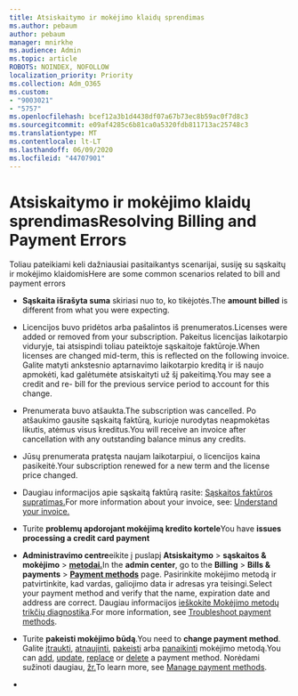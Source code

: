 ```yaml
---
title: Atsiskaitymo ir mokėjimo klaidų sprendimas
ms.author: pebaum
author: pebaum
manager: mnirkhe
ms.audience: Admin
ms.topic: article
ROBOTS: NOINDEX, NOFOLLOW
localization_priority: Priority
ms.collection: Adm_O365
ms.custom:
- "9003021"
- "5757"
ms.openlocfilehash: bcef12a3b1d4438df07a67b73ec8b59ac0f7d8c3
ms.sourcegitcommit: e09af4285c6b81ca0a5320fdb811713ac25748c3
ms.translationtype: MT
ms.contentlocale: lt-LT
ms.lasthandoff: 06/09/2020
ms.locfileid: "44707901"
---
```

# <a name="resolving-billing-and-payment-errors"></a><span data-ttu-id="a3f59-102">Atsiskaitymo ir mokėjimo klaidų sprendimas</span><span class="sxs-lookup"><span data-stu-id="a3f59-102">Resolving Billing and Payment Errors</span></span>

<span data-ttu-id="a3f59-103">Toliau pateikiami keli dažniausiai pasitaikantys scenarijai, susiję su sąskaitų ir mokėjimo klaidomis</span><span class="sxs-lookup"><span data-stu-id="a3f59-103">Here are some common scenarios related to bill and payment errors</span></span>

- <span data-ttu-id="a3f59-104">**Sąskaita išrašyta suma** skiriasi nuo to, ko tikėjotės.</span><span class="sxs-lookup"><span data-stu-id="a3f59-104">The  **amount billed** is different from what you were expecting.</span></span>
- <span data-ttu-id="a3f59-105">Licencijos buvo pridėtos arba pašalintos iš prenumeratos.</span><span class="sxs-lookup"><span data-stu-id="a3f59-105">Licenses were added or removed from your subscription.</span></span> <span data-ttu-id="a3f59-106">Pakeitus licencijas laikotarpio viduryje, tai atsispindi toliau pateiktoje sąskaitoje faktūroje.</span><span class="sxs-lookup"><span data-stu-id="a3f59-106">When licenses are changed mid-term, this is reflected on the following invoice.</span></span> <span data-ttu-id="a3f59-107">Galite matyti ankstesnio aptarnavimo laikotarpio kreditą ir iš naujo apmokėti, kad galėtumėte atsiskaityti už šį pakeitimą.</span><span class="sxs-lookup"><span data-stu-id="a3f59-107">You may see a credit and re- bill for the previous service period to account for this change.</span></span>
- <span data-ttu-id="a3f59-108">Prenumerata buvo atšaukta.</span><span class="sxs-lookup"><span data-stu-id="a3f59-108">The subscription was cancelled.</span></span> <span data-ttu-id="a3f59-109">Po atšaukimo gausite sąskaitą faktūrą, kurioje nurodytas neapmokėtas likutis, atėmus visus kreditus.</span><span class="sxs-lookup"><span data-stu-id="a3f59-109">You will receive an invoice after cancellation with any outstanding balance minus any credits.</span></span>
- <span data-ttu-id="a3f59-110">Jūsų prenumerata pratęsta naujam laikotarpiui, o licencijos kaina pasikeitė.</span><span class="sxs-lookup"><span data-stu-id="a3f59-110">Your subscription renewed for a new term and the license price changed.</span></span>
- <span data-ttu-id="a3f59-111">Daugiau informacijos apie sąskaitą faktūrą rasite: [Sąskaitos faktūros supratimas.](https://docs.microsoft.com/microsoft-365/commerce/billing-and-payments/understand-your-invoice2)</span><span class="sxs-lookup"><span data-stu-id="a3f59-111">For more information about your invoice, see:  [Understand your invoice.](https://docs.microsoft.com/microsoft-365/commerce/billing-and-payments/understand-your-invoice2)</span></span>
- <span data-ttu-id="a3f59-112">Turite **problemų apdorojant mokėjimą kredito kortele**</span><span class="sxs-lookup"><span data-stu-id="a3f59-112">You have  **issues processing a credit card payment**</span></span>
- <span data-ttu-id="a3f59-113">**Administravimo centre**eikite į puslapį **Atsiskaitymo**   >   **sąskaitos & mokėjimo**   >   **[metodai.](https://go.microsoft.com/fwlink/p/?linkid=2018806)**</span><span class="sxs-lookup"><span data-stu-id="a3f59-113">In the  **admin center**, go to the  **Billing**  >  **Bills & payments**  >  **[Payment methods](https://go.microsoft.com/fwlink/p/?linkid=2018806)** page.</span></span> <span data-ttu-id="a3f59-114">Pasirinkite mokėjimo metodą ir patvirtinkite, kad vardas, galiojimo data ir adresas yra teisingi.</span><span class="sxs-lookup"><span data-stu-id="a3f59-114">Select your payment method and verify that the name, expiration date and address are correct.</span></span> <span data-ttu-id="a3f59-115">Daugiau informacijos [ieškokite Mokėjimo metodų trikčių diagnostika](https://docs.microsoft.com/microsoft-365/commerce/billing-and-payments/manage-payment-methods#troubleshoot-payment-methods).</span><span class="sxs-lookup"><span data-stu-id="a3f59-115">For more information, see  [Troubleshoot payment methods](https://docs.microsoft.com/microsoft-365/commerce/billing-and-payments/manage-payment-methods#troubleshoot-payment-methods).</span></span>

- <span data-ttu-id="a3f59-116">Turite **pakeisti mokėjimo būdą**.</span><span class="sxs-lookup"><span data-stu-id="a3f59-116">You need to  **change payment method**.</span></span> <span data-ttu-id="a3f59-117">Galite [įtraukti](https://docs.microsoft.com/microsoft-365/commerce/billing-and-payments/manage-payment-methods?view=o365-worldwide#add-a-payment-method), [atnaujinti](https://docs.microsoft.com/microsoft-365/commerce/billing-and-payments/manage-payment-methods?view=o365-worldwide#update-payment-method-details), [pakeisti](https://docs.microsoft.com/microsoft-365/commerce/billing-and-payments/manage-payment-methods?view=o365-worldwide#replace-a-payment-method) arba [panaikinti](https://docs.microsoft.com/microsoft-365/commerce/billing-and-payments/manage-payment-methods?view=o365-worldwide#delete-a-payment-method) mokėjimo metodą.</span><span class="sxs-lookup"><span data-stu-id="a3f59-117">You can [add](https://docs.microsoft.com/microsoft-365/commerce/billing-and-payments/manage-payment-methods?view=o365-worldwide#add-a-payment-method),  [update](https://docs.microsoft.com/microsoft-365/commerce/billing-and-payments/manage-payment-methods?view=o365-worldwide#update-payment-method-details),  [replace](https://docs.microsoft.com/microsoft-365/commerce/billing-and-payments/manage-payment-methods?view=o365-worldwide#replace-a-payment-method)  or  [delete](https://docs.microsoft.com/microsoft-365/commerce/billing-and-payments/manage-payment-methods?view=o365-worldwide#delete-a-payment-method)  a payment method.</span></span> <span data-ttu-id="a3f59-118">Norėdami sužinoti daugiau, [žr.](https://docs.microsoft.com/microsoft-365/commerce/billing-and-payments/manage-payment-methods?view=o365-worldwide)</span><span class="sxs-lookup"><span data-stu-id="a3f59-118">To learn more, see  [Manage payment methods](https://docs.microsoft.com/microsoft-365/commerce/billing-and-payments/manage-payment-methods?view=o365-worldwide).</span></span>
- 